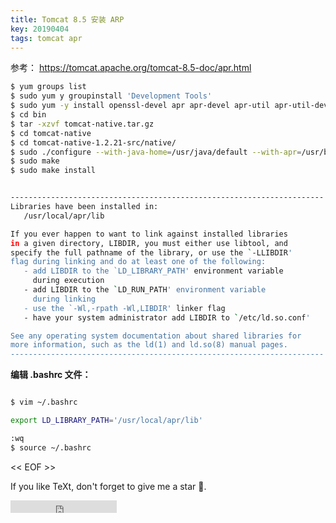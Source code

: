 ```yaml
---
title: Tomcat 8.5 安装 ARP
key: 20190404
tags: tomcat apr
---
```


参考： https://tomcat.apache.org/tomcat-8.5-doc/apr.html



<!--more-->

```bash
$ yum groups list
$ sudo yum y groupinstall 'Development Tools'
$ sudo yum -y install openssl-devel apr apr-devel apr-util apr-util-devel apr-util-openssl
$ cd bin
$ tar -xzvf tomcat-native.tar.gz 
$ cd tomcat-native
$ cd tomcat-native-1.2.21-src/native/
$ sudo ./configure --with-java-home=/usr/java/default --with-apr=/usr/bin/apr-1-config
$ sudo make 
$ sudo make install


----------------------------------------------------------------------
Libraries have been installed in:
   /usr/local/apr/lib

If you ever happen to want to link against installed libraries
in a given directory, LIBDIR, you must either use libtool, and
specify the full pathname of the library, or use the `-LLIBDIR'
flag during linking and do at least one of the following:
   - add LIBDIR to the `LD_LIBRARY_PATH' environment variable
     during execution
   - add LIBDIR to the `LD_RUN_PATH' environment variable
     during linking
   - use the `-Wl,-rpath -Wl,LIBDIR' linker flag
   - have your system administrator add LIBDIR to `/etc/ld.so.conf'

See any operating system documentation about shared libraries for
more information, such as the ld(1) and ld.so(8) manual pages.
----------------------------------------------------------------------
```

**编辑 .bashrc 文件：**

```bash

$ vim ~/.bashrc

export LD_LIBRARY_PATH='/usr/local/apr/lib'

:wq
$ source ~/.bashrc

```

<< EOF >>

If you like TeXt, don't forget to give me a star :star2:.

<iframe src="https://ghbtns.com/github-btn.html?user=kitian616&repo=jekyll-TeXt-theme&type=star&count=true" frameborder="0" scrolling="0" width="170px" height="20px"></iframe>
